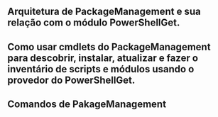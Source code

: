 

## Arquitetura de PackageManagement e sua relação com o módulo PowerShellGet.

## Como usar cmdlets do PackageManagement para descobrir, instalar, atualizar e fazer o inventário de scripts e módulos usando o provedor do PowerShellGet.

## Comandos de PakageManagement

<!--HONumber=Aug16_HO3-->


